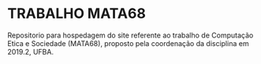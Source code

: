 # TRABALHO MATA68
Repositorio para hospedagem do site referente ao trabalho de Computação Etica e Sociedade (MATA68), proposto pela coordenação da disciplina em 2019.2, UFBA.
